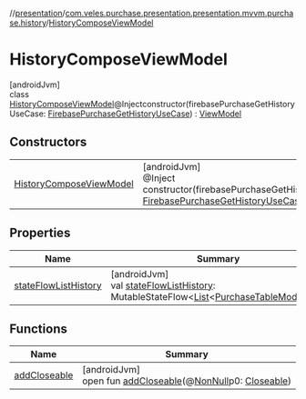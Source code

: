 //[presentation](../../../index.md)/[com.veles.purchase.presentation.presentation.mvvm.purchase.history](../index.md)/[HistoryComposeViewModel](index.md)

# HistoryComposeViewModel

[androidJvm]\
class [HistoryComposeViewModel](index.md)@Injectconstructor(firebasePurchaseGetHistoryUseCase: [FirebasePurchaseGetHistoryUseCase](../../../../domain/domain/com.veles.purchase.domain.usecase.purchase/-firebase-purchase-get-history-use-case/index.md)) : [ViewModel](https://developer.android.com/reference/kotlin/androidx/lifecycle/ViewModel.html)

## Constructors

| | |
|---|---|
| [HistoryComposeViewModel](-history-compose-view-model.md) | [androidJvm]<br>@Inject<br>constructor(firebasePurchaseGetHistoryUseCase: [FirebasePurchaseGetHistoryUseCase](../../../../domain/domain/com.veles.purchase.domain.usecase.purchase/-firebase-purchase-get-history-use-case/index.md)) |

## Properties

| Name | Summary |
|---|---|
| [stateFlowListHistory](state-flow-list-history.md) | [androidJvm]<br>val [stateFlowListHistory](state-flow-list-history.md): MutableStateFlow&lt;[List](https://kotlinlang.org/api/latest/jvm/stdlib/kotlin.collections/-list/index.html)&lt;[PurchaseTableModelUI](../../com.veles.purchase.presentation.model.purchase/-purchase-table-model-u-i/index.md)&gt;&gt; |

## Functions

| Name | Summary |
|---|---|
| [addCloseable](../../com.veles.purchase.presentation.presentation.mvvm.purchase.sort/-sort-purchase-view-model/index.md#264516373%2FFunctions%2F-646359276) | [androidJvm]<br>open fun [addCloseable](../../com.veles.purchase.presentation.presentation.mvvm.purchase.sort/-sort-purchase-view-model/index.md#264516373%2FFunctions%2F-646359276)(@[NonNull](https://developer.android.com/reference/kotlin/androidx/annotation/NonNull.html)p0: [Closeable](https://developer.android.com/reference/kotlin/java/io/Closeable.html)) |
